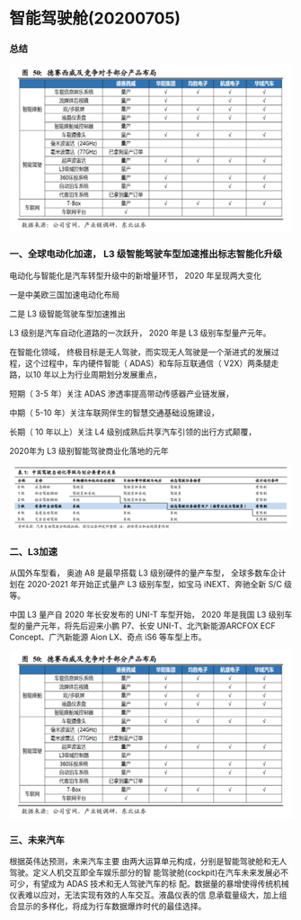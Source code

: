 # 智能驾驶舱(20200705)



### 总结

![1593949142072](智能驾驶舱.assets/1593949142072.png)



### 一、全球电动化加速， L3 级智能驾驶车型加速推出标志智能化升级

电动化与智能化是汽车转型升级中的新增量环节， 2020 年呈现两大变化

一是中美欧三国加速电动化布局

二是 L3 级智能驾驶车型加速推出

L3 级别是汽车自动化道路的一次跃升， 2020 年是 L3 级别车型量产元年。 

在智能化领域， 终极目标是无人驾驶，而实现无人驾驶是一个渐进式的发展过程，这个过程中，车内硬件智能（ ADAS）和车际互联通信（ V2X）两条腿走路，以10 年以上为行业周期划分发展重点，

短期（ 3-5 年）关注 ADAS 渗透率提高带动传感器产业链发展，

中期（ 5-10 年）关注车联网伴生的智慧交通基础设施建设，

长期（ 10 年以上）关注 L4 级别成熟后共享汽车引领的出行方式颠覆， 

2020年为 L3 级别智能驾驶商业化落地的元年 

![1593949370524](智能驾驶舱.assets/1593949370524.png)



### 二、L3加速

从国外车型看， 奥迪 A8 是最早搭载 L3 级别硬件的量产车型， 全球多数车企计划在 2020-2021 年开始正式量产 L3 级别车型，如宝马 iNEXT、奔驰全新 S/C 级等。 

中国 L3 量产自 2020 年长安发布的 UNI-T 车型开始， 2020 年是我国 L3 级别车型的量产元年，将先后迎来小鹏 P7、长安 UNI-T、北汽新能源ARCFOX ECF Concept、广汽新能源 Aion LX、奇点 iS6 等车型上市。 

![1593949142072](智能驾驶舱.assets/1593949142072.png)



### 三、未来汽车

根据英伟达预测，未来汽车主要 由两大运算单元构成，分别是智能驾驶舱和无人驾驶。定义人机交互即全车娱乐部分的智 能驾驶舱(cockpit)在汽车未来发展必不可少，有望成为 ADAS 技术和无人驾驶汽车的标 配。数据量的暴增使得传统机械仪表难以应对，无法实现有效的人车交互。液晶仪表的信 息承载量级大，加上组合显示的多样化，将成为行车数据爆炸时代的最佳选择。







